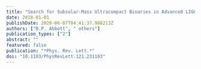 ```yaml
---
title: "Search for Subsolar-Mass Ultracompact Binaries in Advanced LIGO's First Observing Run"
date: 2018-01-01
publishDate: 2020-06-07T04:41:37.986213Z
authors: ["B.P. Abbott", " others"]
publication_types: ["2"]
abstract: ""
featured: false
publication: "*Phys. Rev. Lett.*"
doi: "10.1103/PhysRevLett.121.231103"
---
```


